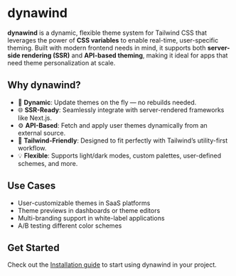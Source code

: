 # dynawind

**dynawind** is a dynamic, flexible theme system for Tailwind CSS that leverages the power of **CSS variables** to enable real-time, user-specific theming. Built with modern frontend needs in mind, it supports both **server-side rendering (SSR)** and **API-based theming**, making it ideal for apps that need theme personalization at scale.

## Why dynawind?

- 🔧 **Dynamic**: Update themes on the fly — no rebuilds needed.
- 🌐 **SSR-Ready**: Seamlessly integrate with server-rendered frameworks like Next.js.
- ⚙️ **API-Based**: Fetch and apply user themes dynamically from an external source.
- 🎨 **Tailwind-Friendly**: Designed to fit perfectly with Tailwind’s utility-first workflow.
- 💡 **Flexible**: Supports light/dark modes, custom palettes, user-defined schemes, and more.

## Use Cases

- User-customizable themes in SaaS platforms
- Theme previews in dashboards or theme editors
- Multi-branding support in white-label applications
- A/B testing different color schemes

## Get Started

Check out the [Installation guide](https://dynawind-docs.vercel.app/Installation) to start using dynawind in your project.
